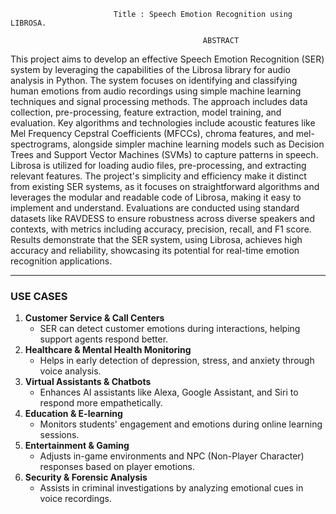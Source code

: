
                           Title : Speech Emotion Recognition using LIBROSA.

                                               ABSTRACT
This project aims to develop an effective Speech Emotion Recognition (SER) system
by leveraging the capabilities of the Librosa library for audio analysis in Python. The
system focuses on identifying and classifying human emotions from audio recordings
using simple machine learning techniques and signal processing methods. The
approach includes data collection, pre-processing, feature extraction, model training,
and evaluation. Key algorithms and technologies include acoustic features like Mel
Frequency Cepstral Coefficients (MFCCs), chroma features, and mel-spectrograms,
alongside simpler machine learning models such as Decision Trees and Support Vector
Machines (SVMs) to capture patterns in speech. Librosa is utilized for loading audio
files, pre-processing, and extracting relevant features. The project's simplicity and
efficiency make it distinct from existing SER systems, as it focuses on straightforward
algorithms and leverages the modular and readable code of Librosa, making it  easy
to implement and understand. Evaluations are conducted using standard datasets like
RAVDESS to ensure robustness across diverse speakers and contexts, with metrics
including accuracy, precision, recall, and F1 score. Results demonstrate that the SER
system, using Librosa, achieves high accuracy and reliability, showcasing its potential
for real-time emotion recognition applications.



---

### **USE CASES**  
1. **Customer Service & Call Centers**  
   - SER can detect customer emotions during interactions, helping support agents respond better.  
2. **Healthcare & Mental Health Monitoring**  
   - Helps in early detection of depression, stress, and anxiety through voice analysis.  
3. **Virtual Assistants & Chatbots**  
   - Enhances AI assistants like Alexa, Google Assistant, and Siri to respond more empathetically.  
4. **Education & E-learning**  
   - Monitors students' engagement and emotions during online learning sessions.  
5. **Entertainment & Gaming**  
   - Adjusts in-game environments and NPC (Non-Player Character) responses based on player emotions.  
6. **Security & Forensic Analysis**  
   - Assists in criminal investigations by analyzing emotional cues in voice recordings.  




  



